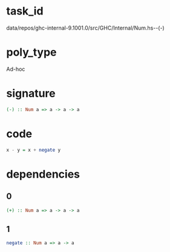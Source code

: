 
# task_id
data/repos/ghc-internal-9.1001.0/src/GHC/Internal/Num.hs--(-)

# poly_type
Ad-hoc

# signature
```haskell
(-) :: Num a => a -> a -> a
```   

# code
```haskell
x - y = x + negate y
```

# dependencies
## 0
```haskell
(+) :: Num a => a -> a -> a
```
## 1
```haskell
negate :: Num a => a -> a
```
